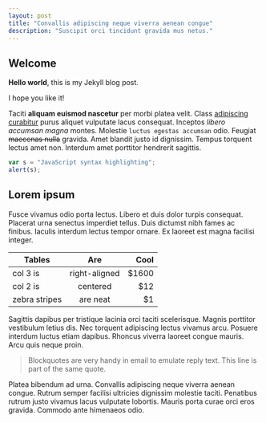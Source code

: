 ```yaml
---
layout: post
title: "Convallis adipiscing neque viverra aenean congue"
description: "Suscipit orci tincidunt gravida mus netus."
---
```


## Welcome

**Hello world**, this is my Jekyll blog post.

I hope you like it!

Taciti **aliquam euismod nascetur** per morbi platea velit. Class [adipiscing curabitur](#) purus aliquet vulputate lacus consequat. Inceptos _libero accumsan magna_ montes. Molestie `luctus egestas accumsan` odio. Feugiat ~~maecenas nulla~~ gravida. Amet blandit justo id dignissim. Tempus torquent lectus amet non. Interdum amet porttitor hendrerit sagittis.

```js
var s = "JavaScript syntax highlighting";
alert(s);
```

## Lorem ipsum

Fusce vivamus odio porta lectus. Libero et duis dolor turpis consequat. Placerat urna senectus imperdiet tellus. Duis dictumst nibh fames ac finibus. Iaculis interdum lectus tempor ornare. Ex laoreet est magna facilisi integer.

| Tables        | Are           | Cool  |
| ------------- |:-------------:| -----:|
| col 3 is      | right-aligned | $1600 |
| col 2 is      | centered      |   $12 |
| zebra stripes | are neat      |    $1 |

Sagittis dapibus per tristique lacinia orci taciti scelerisque. Magnis porttitor vestibulum letius dis. Nec torquent adipiscing lectus vivamus arcu. Posuere interdum luctus etiam dapibus. Rhoncus viverra laoreet congue mauris. Arcu quis neque proin.

> Blockquotes are very handy in email to emulate reply text.
> This line is part of the same quote.

Platea bibendum ad urna. Convallis adipiscing neque viverra aenean congue. Rutrum semper facilisi ultricies dignissim molestie taciti. Penatibus rutrum justo vivamus lacus vulputate lobortis. Mauris porta curae orci eros gravida. Commodo ante himenaeos odio.

